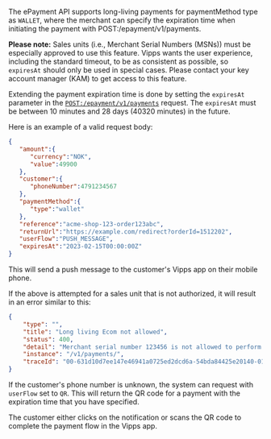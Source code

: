 <!-- START_METADATA
---
title: Long living payments
hide_table_of_contents: true
pagination_next: null
pagination_prev: APIs/epayment-api/getting-started
---
END_METADATA -->

The ePayment API supports long-living payments for paymentMethod type as `WALLET`, where the merchant can specify the expiration time when initiating the payment with POST:/epayment/v1/payments.

**Please note:** Sales units (i.e., Merchant Serial Numbers (MSNs)) must be especially approved to use this feature.
Vipps wants the user experience, including the standard timeout, to be as
consistent as possible, so `expiresAt` should only be used in special cases.
Please contact your key account manager (KAM) to get access to this feature.

Extending the payment expiration time is done by setting the `expiresAt` parameter in the
[`POST:/epayment/v1/payments`](https://vippsas.github.io/vipps-developer-docs/api/epayment#tag/CreatePayments)
request.
The `expiresAt` must be between 10 minutes and 28 days (40320 minutes) in the future.

Here is an example of a valid request body:

```json
{
   "amount":{
      "currency":"NOK",
      "value":49900
   },
   "customer":{
      "phoneNumber":4791234567
   },
   "paymentMethod":{
      "type":"wallet"
   },
   "reference":"acme-shop-123-order123abc",
   "returnUrl":"https://example.com/redirect?orderId=1512202",
   "userFlow":"PUSH_MESSAGE",
   "expiresAt":"2023-02-15T00:00:00Z"
}
```

This will send a push message to the customer's Vipps app on their mobile phone.

If the above is attempted for a sales unit that is not authorized, it will result in
an error similar to this:

```json
{
    "type": "",
    "title": "Long living Ecom not allowed",
    "status": 400,
    "detail": "Merchant serial number 123456 is not allowed to perform long living Ecom transactions",
    "instance": "/v1/payments/",
    "traceId": "00-631d10d7ee147e46941a0725ed2dcd6a-54bda84425e20140-01"
}
```

If the customer's phone number is unknown, the system can request with `userFlow` set to `QR`.
This will return the QR code for a payment with the expiration time that you have specified.

The customer either clicks on the notification or scans the QR code to complete the payment flow in the Vipps app.